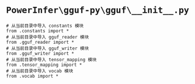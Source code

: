 # `PowerInfer\gguf-py\gguf\__init__.py`

```
# 从当前目录中导入 constants 模块
from .constants import *
# 从当前目录中导入 gguf_reader 模块
from .gguf_reader import *
# 从当前目录中导入 gguf_writer 模块
from .gguf_writer import *
# 从当前目录中导入 tensor_mapping 模块
from .tensor_mapping import *
# 从当前目录中导入 vocab 模块
from .vocab import *
```